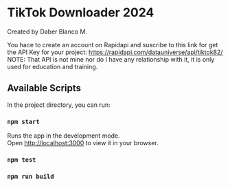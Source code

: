 # TikTok Downloader 2024
Created by Daber Blanco M.

You hace to create an account on Rapidapi and suscribe to this link for get the API Key for your project:
https://rapidapi.com/datauniverse/api/tiktok82/
NOTE: That API is not mine nor do I have any relationship with it, it is only used for education and training.

## Available Scripts

In the project directory, you can run:

### `npm start`

Runs the app in the development mode.\
Open [http://localhost:3000](http://localhost:3000) to view it in your browser.


### `npm test`



### `npm run build`

